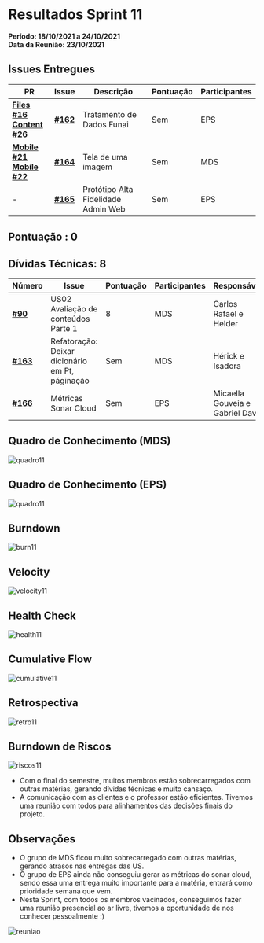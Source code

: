 # Resultados Sprint 11

**Período: 18/10/2021 a 24/10/2021**<br>
**Data da Reunião: 23/10/2021**

## Issues Entregues
| PR | Issue | Descrição | Pontuação | Participantes |
|----|-------|-----------|-----------|---------------|
| [**Files #16**](https://github.com/fga-eps-mds/2021.1-Multilind-files-server/pull/16) <br>[**Content #26**](https://github.com/fga-eps-mds/2021.1-Multilind-content-server/pull/26)|[**#162**](https://github.com/fga-eps-mds/2021.1-Multilind-Docs/issues/162) |Tratamento de Dados Funai | Sem | EPS| Pedro Igor |
| [**Mobile #21**](https://github.com/fga-eps-mds/2021.1-Multilind-Mobile-App/pull/21)<br>[**Mobile #22**](https://github.com/fga-eps-mds/2021.1-Multilind-Mobile-App/pull/22)|[**#164**](https://github.com/fga-eps-mds/2021.1-Multilind-Docs/issues/164) | Tela de uma imagem | Sem |MDS | Ingrid |
| - |[**#165**](https://github.com/fga-eps-mds/2021.1-Multilind-Docs/issues/165) | Protótipo Alta Fidelidade Admin Web | Sem | EPS | Sofia Patrocínio |

## Pontuação : 0

## Dívidas Técnicas: 8
| Número | Issue | Pontuação | Participantes | Responsável |
|--------|-------|-----------|---------------|-------------|
| [**#90**](https://github.com/fga-eps-mds/2021.1-Multilind-Docs/issues/90) | US02 Avaliação de conteúdos Parte 1 | 8 | MDS | Carlos Rafael e Helder |
| [**#163**](https://github.com/fga-eps-mds/2021.1-Multilind-Docs/issues/163) | Refatoração: Deixar dicionário em Pt, páginação | Sem | MDS | Hérick e Isadora |
| [**#166**](https://github.com/fga-eps-mds/2021.1-Multilind-Docs/issues/166) | Métricas Sonar Cloud | Sem | EPS | Micaella Gouveia e Gabriel Davi |


## Quadro de Conhecimento (MDS)
![quadro11](../../img/quadroConhecimento/quadro11.png)

## Quadro de Conhecimento (EPS)
![quadro11](../../img/quadroConhecimento/Equadro11.png)

## Burndown
![burn11](../../img/burndown/burndown11.png)

## Velocity
![velocity11](../../img/velocity/velocity11.png)

## Health Check
![health11](../../img/healthCheck/health11.png)

## Cumulative Flow
![cumulative11](../../img/cumulativeFlow/cumulative11.png)

## Retrospectiva
![retro11](../../img/retrospective/retro11.png)

## Burndown de Riscos
![riscos11](../../img/riscos/riscos11.png)
* Com o final do semestre, muitos membros estão sobrecarregados com outras matérias, gerando dívidas técnicas e muito cansaço.
* A comunicação com as clientes e o professor estão eficientes. Tivemos uma reunião com todos para alinhamentos das decisões finais do projeto.


## Observações
* O grupo de MDS ficou muito sobrecarregado com outras matérias, gerando atrasos nas entregas das US.
* O grupo de EPS ainda não conseguiu gerar as métricas do sonar cloud, sendo essa uma entrega muito importante para a matéria, entrará como prioridade semana que vem.
* Nesta Sprint, com todos os membros vacinados, conseguimos fazer uma reunião presencial ao ar livre, tivemos a oportunidade de nos conhecer pessoalmente :)

![reuniao](../../assets/img/members/reuniaoParque.jpg)